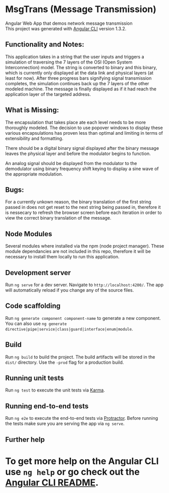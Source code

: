 
# MsgTrans (Message Transmission)   
Angular Web App that demos network message transmission   
This project was generated with [Angular CLI](https://github.com/angular/angular-cli) version 1.3.2.  

## Functionality and Notes: 
This application takes in a string that the user inputs and triggers a simulation of traversing the 7 layers of the OSI (Open System Interconnection) model.
The string is converted to binary and this binary, which is currently only displayed at the data link and physical layers (at least for now).  After three progress bars signifying signal transmission completes, the simulation continues back up the 7 layers of the other modeled machine.  The message is finally displayed as if it had reach the application layer of the targeted address.  

## What is Missing:
The encapsulation that takes place ate each level needs to be more thoroughly modeled.  The decision to use popover windows to display these various encapsulations has proven less than optimal and limiting in terms of extensibility and formatting.  

There should be a digital binary signal displayed after the binary message leaves the physical layer and before the modulator begins to function.  

An analog signal should be displayed from the modulator to the demodulator using binary frequency shift keying to display a sine wave of the appropriate modulation.  

## Bugs: 
For a currently unkown reason, the binary translation of the first string passed in does not get reset to the next string being passed in, therefore it is nessecary to refresh the browser screen before each iteration in order to view the correct binary translation of the message. 

## Node Modules 
Several modules where installed via the npm (node project manager).  These module dependancies are not included in this repo, therefore it will be necessary to install them locally to run this application.  



## Development server

Run `ng serve` for a dev server. Navigate to `http://localhost:4200/`. The app will automatically reload if you change any of the source files.

## Code scaffolding

Run `ng generate component component-name` to generate a new component. You can also use `ng generate directive|pipe|service|class|guard|interface|enum|module`.

## Build

Run `ng build` to build the project. The build artifacts will be stored in the `dist/` directory. Use the `-prod` flag for a production build.

## Running unit tests

Run `ng test` to execute the unit tests via [Karma](https://karma-runner.github.io).

## Running end-to-end tests

Run `ng e2e` to execute the end-to-end tests via [Protractor](http://www.protractortest.org/).
Before running the tests make sure you are serving the app via `ng serve`.

## Further help

To get more help on the Angular CLI use `ng help` or go check out the [Angular CLI README](https://github.com/angular/angular-cli/blob/master/README.md).
=======
